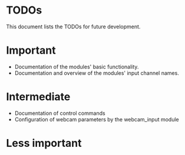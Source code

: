 # TODOs

This document lists the TODOs for future development. 

# Important

- Documentation of the modules' basic functionality.
- Documentation and overview of the modules' input channel names.


# Intermediate

- Documentation of control commands
- Configuration of webcam parameters by the webcam_input module

# Less important

